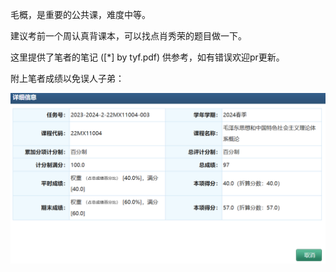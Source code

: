 毛概，是重要的公共课，难度中等。

建议考前一个周认真背课本，可以找点肖秀荣的题目做一下。

这里提供了笔者的笔记 ([*] by tyf.pdf) 供参考，如有错误欢迎pr更新。

附上笔者成绩以免误人子弟：

![alt text](image.png)